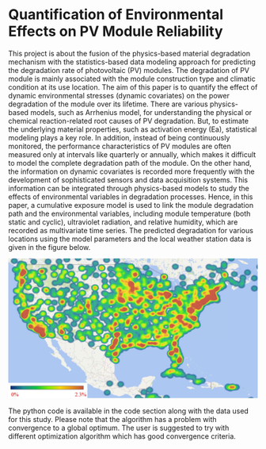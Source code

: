 # Quantification of Environmental Effects on PV Module Reliability
This project is about the fusion of the physics-based material degradation mechanism with the statistics-based data modeling approach for predicting the degradation rate of photovoltaic (PV) modules. The degradation of PV module is mainly associated with the module construction type and climatic condition at its use location. The aim of this paper is to quantify the effect of dynamic environmental stresses (dynamic covariates) on the power degradation of the module over its lifetime. There are various physics-based models, such as Arrhenius model, for understanding the physical or chemical reaction-related root causes of PV degradation. But, to estimate the underlying material properties, such as activation energy (Ea), statistical modeling plays a key role. In addition, instead of being continuously monitored, the performance characteristics of PV modules are often measured only at intervals like quarterly or annually, which makes it difficult to model the complete degradation path of the module. On the other hand, the information on dynamic covariates is recorded more frequently with the development of sophisticated sensors and data acquisition systems. This information can be integrated through physics-based models to study the effects of environmental variables in degradation processes. Hence, in this paper, a cumulative exposure model is used to link the module degradation path and the environmental variables, including module temperature (both static and cyclic), ultraviolet radiation, and relative humidity, which are recorded as multivariate time series. The predicted degradation for various locations using the model parameters and the local weather station data is given in the figure below.

![Map](/map2.JPG)

The python code is available in the code section along with the data used for this study. Please note that the algorithm has a problem with convergence to a global optimum. The user is suggested to try with different optimization algorithm which has good convergence criteria.
